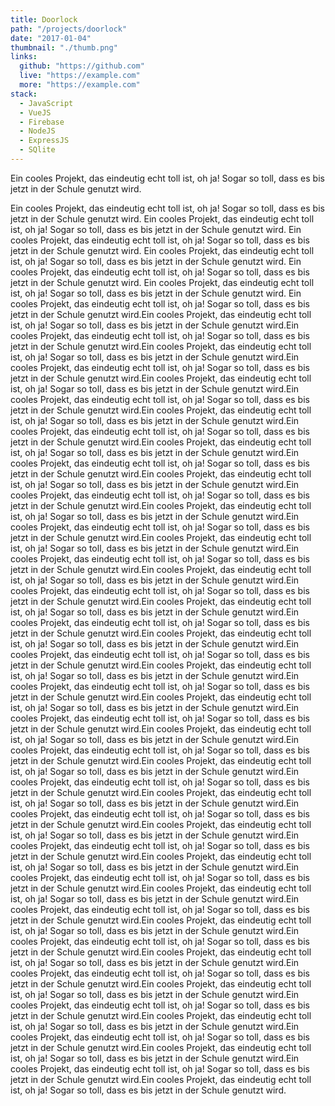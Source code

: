 ```yaml
---
title: Doorlock
path: "/projects/doorlock"
date: "2017-01-04"
thumbnail: "./thumb.png"
links: 
  github: "https://github.com"
  live: "https://example.com" 
  more: "https://example.com" 
stack:
  - JavaScript
  - VueJS
  - Firebase
  - NodeJS
  - ExpressJS
  - SQlite
---
```


Ein cooles Projekt, das eindeutig echt toll ist, oh ja! Sogar so toll, dass es bis jetzt in der Schule genutzt wird.




Ein cooles Projekt, das eindeutig echt toll ist, oh ja! Sogar so toll, dass es bis jetzt in der Schule genutzt wird.
Ein cooles Projekt, das eindeutig echt toll ist, oh ja! Sogar so toll, dass es bis jetzt in der Schule genutzt wird.
Ein cooles Projekt, das eindeutig echt toll ist, oh ja! Sogar so toll, dass es bis jetzt in der Schule genutzt wird.
Ein cooles Projekt, das eindeutig echt toll ist, oh ja! Sogar so toll, dass es bis jetzt in der Schule genutzt wird.
Ein cooles Projekt, das eindeutig echt toll ist, oh ja! Sogar so toll, dass es bis jetzt in der Schule genutzt wird.
Ein cooles Projekt, das eindeutig echt toll ist, oh ja! Sogar so toll, dass es bis jetzt in der Schule genutzt wird.
Ein cooles Projekt, das eindeutig echt toll ist, oh ja! Sogar so toll, dass es bis jetzt in der Schule genutzt wird.Ein cooles Projekt, das eindeutig echt toll ist, oh ja! Sogar so toll, dass es bis jetzt in der Schule genutzt wird.Ein cooles Projekt, das eindeutig echt toll ist, oh ja! Sogar so toll, dass es bis jetzt in der Schule genutzt wird.Ein cooles Projekt, das eindeutig echt toll ist, oh ja! Sogar so toll, dass es bis jetzt in der Schule genutzt wird.Ein cooles Projekt, das eindeutig echt toll ist, oh ja! Sogar so toll, dass es bis jetzt in der Schule genutzt wird.Ein cooles Projekt, das eindeutig echt toll ist, oh ja! Sogar so toll, dass es bis jetzt in der Schule genutzt wird.Ein cooles Projekt, das eindeutig echt toll ist, oh ja! Sogar so toll, dass es bis jetzt in der Schule genutzt wird.Ein cooles Projekt, das eindeutig echt toll ist, oh ja! Sogar so toll, dass es bis jetzt in der Schule genutzt wird.Ein cooles Projekt, das eindeutig echt toll ist, oh ja! Sogar so toll, dass es bis jetzt in der Schule genutzt wird.Ein cooles Projekt, das eindeutig echt toll ist, oh ja! Sogar so toll, dass es bis jetzt in der Schule genutzt wird.Ein cooles Projekt, das eindeutig echt toll ist, oh ja! Sogar so toll, dass es bis jetzt in der Schule genutzt wird.Ein cooles Projekt, das eindeutig echt toll ist, oh ja! Sogar so toll, dass es bis jetzt in der Schule genutzt wird.Ein cooles Projekt, das eindeutig echt toll ist, oh ja! Sogar so toll, dass es bis jetzt in der Schule genutzt wird.Ein cooles Projekt, das eindeutig echt toll ist, oh ja! Sogar so toll, dass es bis jetzt in der Schule genutzt wird.Ein cooles Projekt, das eindeutig echt toll ist, oh ja! Sogar so toll, dass es bis jetzt in der Schule genutzt wird.Ein cooles Projekt, das eindeutig echt toll ist, oh ja! Sogar so toll, dass es bis jetzt in der Schule genutzt wird.Ein cooles Projekt, das eindeutig echt toll ist, oh ja! Sogar so toll, dass es bis jetzt in der Schule genutzt wird.Ein cooles Projekt, das eindeutig echt toll ist, oh ja! Sogar so toll, dass es bis jetzt in der Schule genutzt wird.Ein cooles Projekt, das eindeutig echt toll ist, oh ja! Sogar so toll, dass es bis jetzt in der Schule genutzt wird.Ein cooles Projekt, das eindeutig echt toll ist, oh ja! Sogar so toll, dass es bis jetzt in der Schule genutzt wird.Ein cooles Projekt, das eindeutig echt toll ist, oh ja! Sogar so toll, dass es bis jetzt in der Schule genutzt wird.Ein cooles Projekt, das eindeutig echt toll ist, oh ja! Sogar so toll, dass es bis jetzt in der Schule genutzt wird.Ein cooles Projekt, das eindeutig echt toll ist, oh ja! Sogar so toll, dass es bis jetzt in der Schule genutzt wird.Ein cooles Projekt, das eindeutig echt toll ist, oh ja! Sogar so toll, dass es bis jetzt in der Schule genutzt wird.Ein cooles Projekt, das eindeutig echt toll ist, oh ja! Sogar so toll, dass es bis jetzt in der Schule genutzt wird.Ein cooles Projekt, das eindeutig echt toll ist, oh ja! Sogar so toll, dass es bis jetzt in der Schule genutzt wird.Ein cooles Projekt, das eindeutig echt toll ist, oh ja! Sogar so toll, dass es bis jetzt in der Schule genutzt wird.Ein cooles Projekt, das eindeutig echt toll ist, oh ja! Sogar so toll, dass es bis jetzt in der Schule genutzt wird.Ein cooles Projekt, das eindeutig echt toll ist, oh ja! Sogar so toll, dass es bis jetzt in der Schule genutzt wird.Ein cooles Projekt, das eindeutig echt toll ist, oh ja! Sogar so toll, dass es bis jetzt in der Schule genutzt wird.Ein cooles Projekt, das eindeutig echt toll ist, oh ja! Sogar so toll, dass es bis jetzt in der Schule genutzt wird.Ein cooles Projekt, das eindeutig echt toll ist, oh ja! Sogar so toll, dass es bis jetzt in der Schule genutzt wird.Ein cooles Projekt, das eindeutig echt toll ist, oh ja! Sogar so toll, dass es bis jetzt in der Schule genutzt wird.Ein cooles Projekt, das eindeutig echt toll ist, oh ja! Sogar so toll, dass es bis jetzt in der Schule genutzt wird.Ein cooles Projekt, das eindeutig echt toll ist, oh ja! Sogar so toll, dass es bis jetzt in der Schule genutzt wird.Ein cooles Projekt, das eindeutig echt toll ist, oh ja! Sogar so toll, dass es bis jetzt in der Schule genutzt wird.Ein cooles Projekt, das eindeutig echt toll ist, oh ja! Sogar so toll, dass es bis jetzt in der Schule genutzt wird.Ein cooles Projekt, das eindeutig echt toll ist, oh ja! Sogar so toll, dass es bis jetzt in der Schule genutzt wird.Ein cooles Projekt, das eindeutig echt toll ist, oh ja! Sogar so toll, dass es bis jetzt in der Schule genutzt wird.Ein cooles Projekt, das eindeutig echt toll ist, oh ja! Sogar so toll, dass es bis jetzt in der Schule genutzt wird.Ein cooles Projekt, das eindeutig echt toll ist, oh ja! Sogar so toll, dass es bis jetzt in der Schule genutzt wird.Ein cooles Projekt, das eindeutig echt toll ist, oh ja! Sogar so toll, dass es bis jetzt in der Schule genutzt wird.Ein cooles Projekt, das eindeutig echt toll ist, oh ja! Sogar so toll, dass es bis jetzt in der Schule genutzt wird.Ein cooles Projekt, das eindeutig echt toll ist, oh ja! Sogar so toll, dass es bis jetzt in der Schule genutzt wird.Ein cooles Projekt, das eindeutig echt toll ist, oh ja! Sogar so toll, dass es bis jetzt in der Schule genutzt wird.Ein cooles Projekt, das eindeutig echt toll ist, oh ja! Sogar so toll, dass es bis jetzt in der Schule genutzt wird.Ein cooles Projekt, das eindeutig echt toll ist, oh ja! Sogar so toll, dass es bis jetzt in der Schule genutzt wird.Ein cooles Projekt, das eindeutig echt toll ist, oh ja! Sogar so toll, dass es bis jetzt in der Schule genutzt wird.Ein cooles Projekt, das eindeutig echt toll ist, oh ja! Sogar so toll, dass es bis jetzt in der Schule genutzt wird.Ein cooles Projekt, das eindeutig echt toll ist, oh ja! Sogar so toll, dass es bis jetzt in der Schule genutzt wird.
